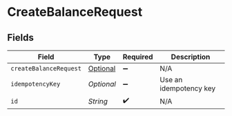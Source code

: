 # CreateBalanceRequest


## Fields

| Field                                                                         | Type                                                                          | Required                                                                      | Description                                                                   |
| ----------------------------------------------------------------------------- | ----------------------------------------------------------------------------- | ----------------------------------------------------------------------------- | ----------------------------------------------------------------------------- |
| `createBalanceRequest`                                                        | [Optional<CreateBalanceRequest>](../../models/shared/CreateBalanceRequest.md) | :heavy_minus_sign:                                                            | N/A                                                                           |
| `idempotencyKey`                                                              | *Optional<String>*                                                            | :heavy_minus_sign:                                                            | Use an idempotency key                                                        |
| `id`                                                                          | *String*                                                                      | :heavy_check_mark:                                                            | N/A                                                                           |